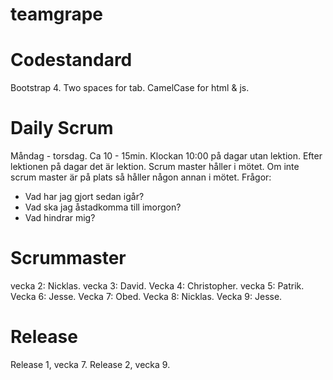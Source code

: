 # teamgrape

# Codestandard
Bootstrap 4.
Two spaces for tab.
CamelCase for html & js.

# Daily Scrum
Måndag - torsdag.
Ca 10 - 15min.
Klockan 10:00 på dagar utan lektion.
Efter lektionen på dagar det är lektion.
Scrum master håller i mötet. Om inte scrum master är på plats så håller någon annan i mötet.
Frågor:
- Vad har jag gjort sedan igår?
- Vad ska jag åstadkomma till imorgon?
- Vad hindrar mig?


# Scrummaster
vecka 2: Nicklas.
vecka 3: David.
Vecka 4: Christopher.
vecka 5: Patrik.
Vecka 6: Jesse.
Vecka 7: Obed.
Vecka 8: Nicklas.
Vecka 9: Jesse.

# Release
Release 1, vecka 7.
Release 2, vecka 9.

